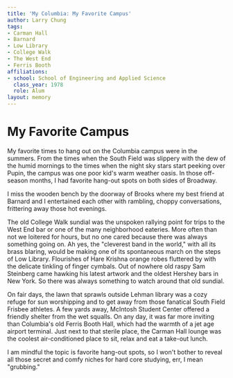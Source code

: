 ```yaml
---
title: 'My Columbia: My Favorite Campus'
author: Larry Chung
tags:
- Carman Hall
- Barnard
- Low Library
- College Walk
- The West End
- Ferris Booth
affiliations:
- school: School of Engineering and Applied Science
  class_year: 1978
  role: Alum
layout: memory
---
```


# My Favorite Campus

My favorite times to hang out on the Columbia campus were in the summers. From the times when the South Field was slippery with the dew of the humid mornings to the times when the night sky stars start peeking over Pupin, the campus was one poor kid's warm weather oasis. In those off-season months, I had favorite hang-out spots on both sides of Broadway.

I miss the wooden bench by the doorway of Brooks where my best friend at Barnard and I entertained each other with rambling, choppy conversations, frittering away those hot evenings.

The old College Walk sundial was the unspoken rallying point for trips to the West End bar or one of the many neighborhood eateries. More often than not we loitered for hours, but no one cared because there was always something going on. Ah yes, the "cleverest band in the world," with all its brass blaring, would be making one of its spontaneous march on the steps of Low Library.  Flourishes of Hare Krishna orange robes fluttered by with the delicate tinkling of finger cymbals.  Out of nowhere old raspy Sam Steinberg came hawking his latest artwork and the oldest Hershey bars in New York. So there was always something to watch around that old sundial.

On fair days, the lawn that sprawls outside Lehman library was a cozy refuge for sun worshipping and to get away from those fanatical South Field Frisbee athletes. A few yards away, McIntosh Student Center offered a friendly shelter from the wet squalls. On any day, it was far more inviting than Columbia's old Ferris Booth Hall, which had the warmth of a jet age airport terminal. Just next to that sterile place, the Carman Hall lounge was the coolest air-conditioned place to sit, relax and eat a take-out lunch.

I am mindful the topic is favorite hang-out spots, so I won't bother to reveal all those secret and comfy niches for hard core studying, err, I mean "grubbing."
